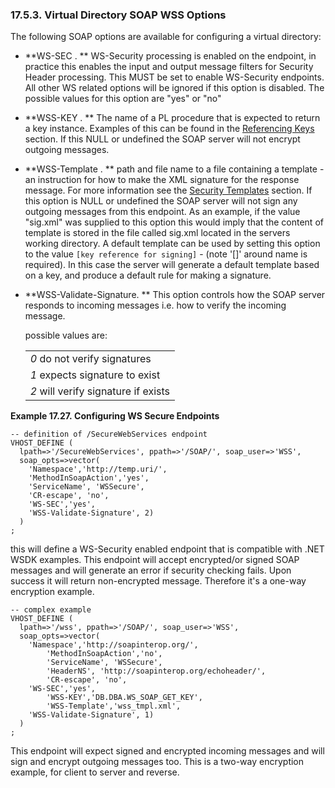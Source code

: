 <div>

<div>

<div>

<div>

### 17.5.3. Virtual Directory SOAP WSS Options

</div>

</div>

</div>

The following SOAP options are available for configuring a virtual
directory:

<div>

- **WS-SEC . ** WS-Security processing is enabled on the endpoint, in
  practice this enables the input and output message filters for
  Security Header processing. This MUST be set to enable WS-Security
  endpoints. All other WS related options will be ignored if this option
  is disabled. The possible values for this option are "yes" or "no"

- **WSS-KEY . ** The name of a PL procedure that is expected to return a
  key instance. Examples of this can be found in the
  <a href="vwsssupport.html#vwssreferencingkeys" class="link"
  title="Referencing Keys">Referencing Keys</a> section. If this NULL or
  undefined the SOAP server will not encrypt outgoing messages.

- **WSS-Template . ** path and file name to a file containing a
  template - an instruction for how to make the XML signature for the
  response message. For more information see the
  <a href="vwsssectemplates.html" class="link"
  title="17.5.5. Signature Templates">Security Templates</a> section. If
  this option is NULL or undefined the SOAP server will not sign any
  outgoing messages from this endpoint. As an example, if the value
  "sig.xml" was supplied to this option this would imply that the
  content of template is stored in the file called sig.xml located in
  the servers working directory. A default template can be used by
  setting this option to the value `[key reference for signing]` - (note
  '\[\]' around name is required). In this case the server will generate
  a default template based on a key, and produce a default rule for
  making a signature.

- **WSS-Validate-Signature. ** This option controls how the SOAP server
  responds to incoming messages i.e. how to verify the incoming message.

  possible values are:

  |                                                                    |
  |--------------------------------------------------------------------|
  | <span class="emphasis">*0* </span> do not verify signatures        |
  | <span class="emphasis">*1* </span> expects signature to exist      |
  | <span class="emphasis">*2* </span> will verify signature if exists |

</div>

<div>

**Example 17.27. Configuring WS Secure Endpoints**

<div>

``` programlisting
-- definition of /SecureWebServices endpoint
VHOST_DEFINE (
  lpath=>'/SecureWebServices', ppath=>'/SOAP/', soap_user=>'WSS',
  soap_opts=>vector(
    'Namespace','http://temp.uri/',
    'MethodInSoapAction','yes',
    'ServiceName', 'WSSecure',
    'CR-escape', 'no',
    'WS-SEC','yes',
    'WSS-Validate-Signature', 2)
  )
;
```

this will define a WS-Security enabled endpoint that is compatible with
.NET WSDK examples. This endpoint will accept encrypted/or signed SOAP
messages and will generate an error if security checking fails. Upon
success it will return non-encrypted message. Therefore it's a one-way
encryption example.

``` programlisting
-- complex example
VHOST_DEFINE (
  lpath=>'/wss', ppath=>'/SOAP/', soap_user=>'WSS',
  soap_opts=>vector(
    'Namespace','http://soapinterop.org/',
        'MethodInSoapAction','no',
        'ServiceName', 'WSSecure',
        'HeaderNS', 'http://soapinterop.org/echoheader/',
        'CR-escape', 'no',
    'WS-SEC','yes',
        'WSS-KEY','DB.DBA.WS_SOAP_GET_KEY',
        'WSS-Template','wss_tmpl.xml',
    'WSS-Validate-Signature', 1)
  )
;
```

This endpoint will expect signed and encrypted incoming messages and
will sign and encrypt outgoing messages too. This is a two-way
encryption example, for client to server and reverse.

</div>

</div>

  

</div>
